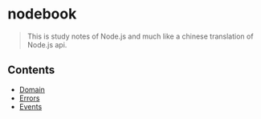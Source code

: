 # nodebook

> This is study notes of Node.js and much like a chinese translation of Node.js api.

## Contents

- [Domain](./Domain.md)
- [Errors](./Errors.md)
- [Events](./Events.md)
